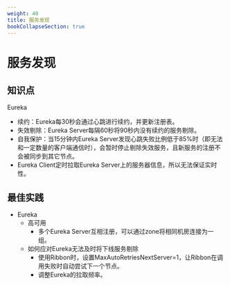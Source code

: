 ```yaml
---
weight: 40
title: 服务发现
bookCollapseSection: true
---
```


# 服务发现

## 知识点

Eureka

- 续约：Eureka每30秒会通过心跳进行续约，并更新注册表。
- 失效剔除：Eureka Server每隔60秒将90秒内没有续约的服务剔除。
- 自我保护：当15分钟内Eureka Server发现心跳失败比例低于85%时（即无法和一定数量的客户端通信时），会暂时停止剔除失效服务，且新服务的注册不会被同步到其它节点。
- Eureka Client定时拉取Eureka Server上的服务器信息，所以无法保证实时性。

## 最佳实践

- Eureka
  - 高可用
    - 多个Eureka Server互相注册，可以通过zone将相同机房连接为一组。
  - 如何应对Eureka无法及时将下线服务剔除
    - 使用Ribbon时，设置MaxAutoRetriesNextServer=1，让Ribbon在调用失败时自动尝试下一个节点。
    - 调整Eureka的拉取频率。





